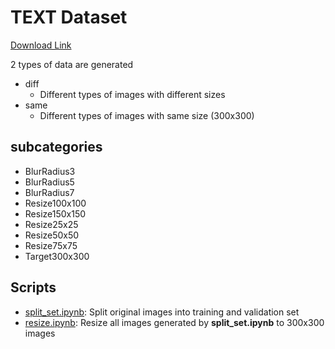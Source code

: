 # TEXT Dataset

[Download Link](https://onedrive.live.com/?cid=7a78fd2cb5d891d5&id=7A78FD2CB5D891D5%21161693&authkey=!AA9KfAHhhpZUExY)

2 types of data are generated

- diff
  - Different types of images with different sizes
- same
  - Different types of images with same size (300x300)

## subcategories
- BlurRadius3
- BlurRadius5
- BlurRadius7
- Resize100x100
- Resize150x150
- Resize25x25
- Resize50x50
- Resize75x75
- Target300x300

## Scripts

- [split_set.ipynb](./split_set.ipynb): Split original images into training and validation set
- [resize.ipynb](./resize.ipynb): Resize all images generated by **split_set.ipynb** to 300x300 images




